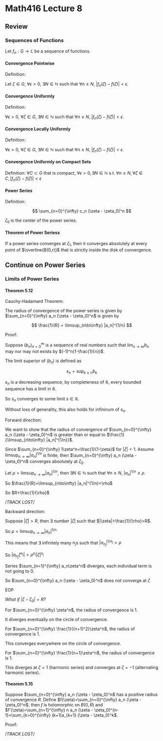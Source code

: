 # Math416 Lecture 8

## Review

### Sequences of Functions

Let $f_n: G \to \mathbb{C}$ be a sequence of functions.

#### Convergence Pointwise

Definition:

Let $\zeta\in G$, $\forall \epsilon > 0$, $\exists N \in \mathbb{N}$ such that $\forall n \geq N$, $|f_n(\zeta) - f(\zeta)| < \epsilon$.

#### Convergence Uniformly

Definition:

$\forall \epsilon > 0$, $\forall \zeta\in G$, $\exists N \in \mathbb{N}$ such that $\forall n \geq N$, $|f_n(\zeta) - f(\zeta)| < \epsilon$.

#### Convergence Locally Uniformly

Definition:

$\forall \epsilon > 0$, $\forall \zeta\in G$, $\exists N \in \mathbb{N}$ such that $\forall n \geq N$, $|f_n(\zeta) - f(\zeta)| < \epsilon$.

#### Convergence Uniformly on Compact Sets

Definition: $\forall C\subset G$ that is compact, $\forall \epsilon > 0, \exists N \in \mathbb{N} \text{ s.t. } \forall n \geq N, \forall \zeta\in C, |f_n(\zeta) - f(\zeta)| < \epsilon$

#### Power Series

Definition:

$$
\sum_{n=0}^{\infty} c_n (\zeta - \zeta_0)^n
$$

$\zeta_0$ is the center of the power series.

#### Theorem of Power Seriess

If a power series converges at $\zeta_1$, then it converges absolutely at every point of $\overline{B(0,r)}$ that is strictly inside the disk of convergence.

## Continue on Power Series

### Limits of Power Series

#### Theorem 5.12

Cauchy-Hadamard Theorem:

The radius of convergence of the power series is given by $\sum_{n=0}^{\infty} a_n (\zeta - \zeta_0)^n$ is given by

$$
\frac{1}{R} = \limsup_{n\to\infty} |a_n|^{1/n}
$$

Proof:

Suppose $(b_n)^{\infty}_{n=0}$ is a sequence of real numbers such that $\lim_{n\to\infty} b_n$ may nor may not exists by $(-1)^n(1-\frac{1}{n})$.

The limit superior of $(b_n)$ is defined as

$$
s_n = \sup_{k\geq n} b_k
$$

$s_n$ is a decreasing sequence, by completeness of $\mathbb{R}$, every bounded sequence has a limit in $\mathbb{R}$.

So $s_n$ converges to some limit $s\in\mathbb{R}$.

Without loss of generality, this also holds for infininum of $s_n$.

Forward direction:

We want to show that the radius of convergence of $\sum_{n=0}^{\infty} a_n (\zeta - \zeta_0)^n$ is greater than or equal to $\frac{1}{\limsup_{n\to\infty} |a_n|^{1/n}}$.

Since $\sum_{n=0}^{\infty} 1\zeta^n=\frac{1}{1-\zeta}$ for $|\zeta|<1$. Assume $\limsup_{n\to\infty} |a_n|^{1/n}$ is finite, then $\sum_{n=0}^{\infty} a_n (\zeta - \zeta_0)^n$ converges absolutely at $\zeta_0$.

Let $\rho>\limsup_{n\to\infty} |a_n|^{1/n}$, then $\exists N \in \mathbb{N}$ such that $\forall n \geq N$, $|a_n|^{1/n}\leq \rho$.

So $\frac{1}{R}=\limsup_{n\to\infty} |a_n|^{1/n}<\rho$

So $R>\frac{1}{\rho}$

/*TRACK LOST*/

Backward direction:

Suppose $|\zeta|>R$, then $\exists$ number $|\zeta|$ such that $|\zeta|>\frac{1}{\rho}>R$.

So $\rho<\limsup_{n\to\infty} |a_n|^{1/n}$

This means that $\exists$ infinitely many $n_j$s such that $|a_{n_j}|^{1/n_j}>\rho$

So $|a_{n_j}\zeta^{n_j}|>\rho^{n_j}|\zeta|^{n_j}$

Series $\sum_{n=1}^{\infty} a_n\zeta^n$ diverges, each individual term is not going to $0$.

So $\sum_{n=0}^{\infty} a_n (\zeta - \zeta_0)^n$ does not converge at $\zeta$

EOP

_What if $|\zeta-\zeta_0|=R$?_

For $\sum_{n=0}^{\infty} \zeta^n$, the radius of convergence is $1$.

It diverges eventually on the circle of convergence.

For $\sum_{n=0}^{\infty} \frac{1}{(n+1)^2}\zeta^n$, the radius of convergence is $1$.

This converges everywhere on the circle of convergence.

For $\sum_{n=0}^{\infty} \frac{1}{n+1}\zeta^n$, the radius of convergence is $1$.

This diverges at $\zeta=1$ (harmonic series) and converges at $\zeta=-1$ (alternating harmonic series).

#### Theorem 5.15

Suppose $\sum_{n=0}^{\infty} a_n (\zeta - \zeta_0)^n$ has a positive radius of convergence $R$. Define $f(\zeta)=\sum_{n=0}^{\infty} a_n (\zeta - \zeta_0)^n$, then $f$ is holomorphic on $B(0,R)$ and $f'(\zeta)=\sum_{n=1}^{\infty} n a_n (\zeta - \zeta_0)^{n-1}=\sum_{k=0}^{\infty} (k+1)a_{k+1} (\zeta - \zeta_0)^k$.

Proof:

/*TRACK LOST*/
